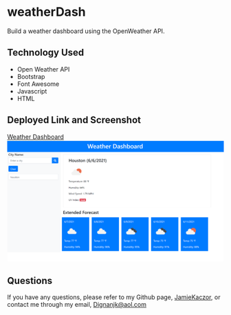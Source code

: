 # weatherDash

Build a weather dashboard using the OpenWeather API.

## Technology Used
<ul>
    <li>Open Weather API</li>
    <li>Bootstrap</li>
    <li>Font Awesome</li>
    <li>Javascript</li>
    <li>HTML</li>
</ul>

## Deployed Link and Screenshot

[Weather Dashboard](https://jamiekaczor.github.io/weatherDashboard/)
![screenshot](./assets/images/weathdash.png)

## Questions
  If you have any questions, please refer to my Github page, [JamieKaczor](https://github.com/JamieKaczor), or contact me through my email, Dignanjk@aol.com